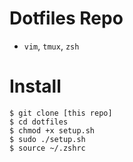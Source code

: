 # Dotfiles Repo
- ```vim```, ```tmux```, ```zsh```

# Install
```
$ git clone [this repo]
$ cd dotfiles
$ chmod +x setup.sh
$ sudo ./setup.sh
$ source ~/.zshrc
```
